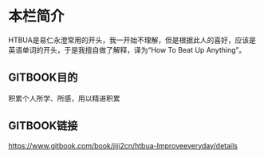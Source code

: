 # 本栏简介
HTBUA是易仁永澄常用的开头，我一开始不理解，但是根据此人的喜好，应该是英语单词的开头，于是我擅自做了解释，译为“How To Beat Up Anything”。

## GITBOOK目的
积累个人所学、所感，用以精进积累

## GITBOOK链接
https://www.gitbook.com/book/jiji2cn/htbua-Improveeveryday/details
